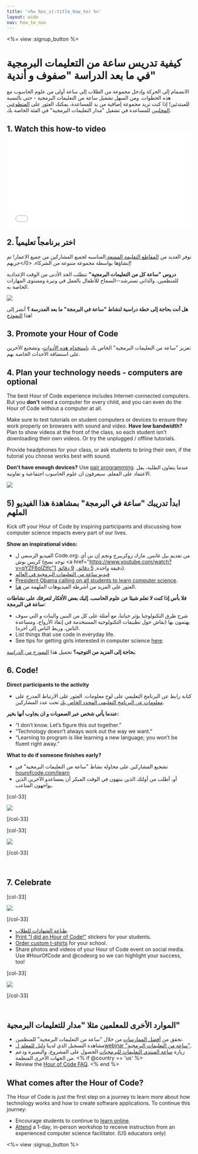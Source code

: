 ```yaml
---
title: '<%= hoc_s(:title_how_to) %>'
layout: wide
nav: how_to_nav
---
```

<%= view :signup_button %>

# كيفية تدريس ساعة من التعليمات البرمجية في ما بعد الدراسة "صفوف و أندية"

الانضمام إلى الحركة وإدخل مجموعة من الطلاب إلى ساعة أولى من علوم الحاسوب مع هذه الخطوات. ومن السهل تشغيل ساعة من التعليمات البرمجية - حتى بالنسبة للمبتدئين! إذا كنت تريد مجموعة إضافية من يد للمساعدة، يمكنك العثور على [ المتطوعين المحليين](<%= resolve_url('https://code.org/volunteer/local') %>) للمساعدة في تشغيل "مدار التعليمات البرمجية" في الفئة الخاصة بك.

## 1. Watch this how-to video <iframe width="500" height="255" src="//www.youtube.com/embed/SrnvvWDm73k" frameborder="0" allowfullscreen mark="crwd-mark"></iframe> 

## 2. اختر برنامجاً تعليمياً

نوفر العديد من [ المقاطع التعليمة الممتعة ](<%= resolve_url('/learn') %>) المناسبه لجميع المشاركين من جميع الاعمار! تم إنشاؤها بواسطة مجموعة متنوعة من الشركاء. <0/>جربهم!</p> 

**دروس "ساعة كل من التعليمات البرمجية"** تتطلب الحد الأدنى من الوقت الإعدادية للمنظمين، والذاتي تسترشد--السماح للأطفال بالعمل في وتيرة ومستوى المهارات الخاصة به.

[![](/images/fit-700/tutorials.png)](<%= resolve_url('/learn') %>)

**هل أنت بحاجة إلى خطة دراسية لنشاط "ساعة في البرمجة" ما بعد المدرسة ؟** أنضر إلى هذا [النموذج](/files/AfterschoolEducatorLessonPlanOutline.docx)!

## 3. Promote your Hour of Code

تعزيز "ساعة من التعليمات البرمجية" الخاص بك [ باستخدام هذه الأدوات](<%= resolve_url('/promote') %>)، وتشجيع الآخرين على استضافة الأحداث الخاصة بهم.

## 4. Plan your technology needs - computers are optional

The best Hour of Code experience includes Internet-connected computers. But you **don’t** need a computer for every child, and you can even do the Hour of Code without a computer at all.

Make sure to test tutorials on student computers or devices to ensure they work properly on browsers with sound and video. **Have low bandwidth?** Plan to show videos at the front of the class, so each student isn't downloading their own videos. Or try the unplugged / offline tutorials.

Provide headphones for your class, or ask students to bring their own, if the tutorial you choose works best with sound.

**Don't have enough devices?** Use [pair programming](https://www.youtube.com/watch?v=vgkahOzFH2Q). عندما يتعاون الطلبة، يقل الاعتماد على المعلم. سيعرفون ان علوم الحاسوب اجتماعية و تعاونية.

<img src="/images/fit-350/group_ipad.jpg" />

## 5) ابدأ تدريبك "ساعة في البرمجة" بمشاهدة هذا الفيديو الملهم

Kick off your Hour of Code by inspiring participants and discussing how computer science impacts every part of our lives.

**Show an inspirational video:**

- الفيديو الرسمي ل Code.org، من تقديم بيل غاتس, مارك زوكربيرج ونجم إن بي أي كريس بوش (توجد نسح <a href="https://www.youtube.com/watch?v=qYZF6oIZtfc"1 دقيقة واحدة</a>, [5 دقائق](https://www.youtube.com/watch?v=nKIu9yen5nc), [9 دقائق](https://www.youtube.com/watch?v=dU1xS07N-FA)).
- [فيديو ساعة من التعليمات البرمجية في العالم ](https://www.youtube.com/watch?v=KsOIlDT145A)
- [President Obama calling on all students to learn computer science](https://www.youtube.com/watch?v=6XvmhE1J9PY).
- العثور على المزيد من أشرطة الفيديوهات الملهمة من [ هنا](https://www.youtube.com/playlist?list=PLzdnOPI1iJNfpD8i4Sx7U0y2MccnrNZuP).

**فلا بأس إذا كنت لا تعلم شيئا عن علوم الحاسب. إليك بعض الأفكار لتعرفك على نشاطات ساعة في البرمجة:**

- شرح طرق التكنولوجيا يؤثر حياتنا، مع أمثلة على كل من البنين والبنات و التي سوف يهتمون بها (نقاش حول تطبيقات التكنولوجية المستخدمة في إنقاذ الأرواح، ومساعدة الناس، وربط الناس إلى أخره).
- List things that use code in everyday life.
- See tips for getting girls interested in computer science [here](<%= resolve_url('https://code.org/girls') %>).

**بحاجة إلى المزيد من التوجيه؟** تحميل هذا [ النموزج من الدراسة](/files/AfterschoolEducatorLessonPlanOutline.docx).

## 6. Code!

**Direct participants to the activity**

- كتابة رابط عن البرنامج التعليمي على لوح معلومات. العثور على الارتباط المدرج على [ معلومات عن البرنامج التعليمي المحدد الخاص بك](<%= resolve_url('/learn') %>) تحت عدد المشاركين.

**عندما يأتي شخص عبر الصعوبات و ان يجاوب أنها بخير:**

- “I don’t know. Let’s figure this out together.”
- “Technology doesn’t always work out the way we want.”
- “Learning to program is like learning a new language; you won’t be fluent right away.”

**What to do if someone finishes early?**

- تشجيع المشاركين على محاولة نشاط "ساعة من التعليمات البرمجية" في [ hourofcode.com/learn](<%= resolve_url('/learn') %>)
- أو، أطلب من أولئك الذين ينتهون في الوقت المبكر أن يمساعدو الآخرين الذين يواجهون المتاعب.

[col-33]

![](/images/fit-250/highschoolgirls.jpeg)

[/col-33]

[col-33]

![](/images/fit-300/group_ar.jpg)

[/col-33]

<p style="clear:both">&nbsp;</p>

## 7. Celebrate

[col-33]

![](/images/fit-300/boy-certificate.jpg)

[/col-33]

- [ طباعة الشهادات للطلاب](<%= resolve_url('https://code.org/certificates') %>).
- [Print "I did an Hour of Code!"](<%= resolve_url('/promote/resources#stickers') %>) stickers for your students.
- [Order custom t-shirts](http://blog.code.org/post/132608499493/hour-of-code-shirts-and-more) for your school.
- Share photos and videos of your Hour of Code event on social media. Use #HourOfCode and @codeorg so we can highlight your success, too!

[col-33]

![](/images/fit-260/highlight-certificates.jpg)

[/col-33]

<p style="clear:both">&nbsp;</p>

## الموارد الأخرى للمعلمين مثلا "مدار للتعليمات البرمجية"

- تحقق من [ أفضل الممارسات](http://www.slideshare.net/TeachCode/hour-of-code-best-practices-for-successful-educators-51273466) من خلال "ساعة من التعليمات البرمجية" للمنظمين. 
- مشاهدة التسجيل الذي لدينا [ دليل للمعلم لwebinar "ساعة من التعليمات البرمجية"](https://youtu.be/EJeMeSW2-Mw).
- زيارة [ ساعة المنتدى التعليمات للبرمجيات](http://forum.code.org/c/plc/hour-of-code) الحصول على المشروع، والبصيرة ودعم من الجهات الأخرى المنظمة. <% if @country == 'us' %>
- Review the [Hour of Code FAQ](https://support.code.org/hc/en-us/categories/200147083-Hour-of-Code). <% end %>

## What comes after the Hour of Code?

The Hour of Code is just the first step on a journey to learn more about how technology works and how to create software applications. To continue this journey:

- Encourage students to continue to [learn online](<%= resolve_url('https://code.org/learn/beyond') %>).
- [Attend](<%= resolve_url('https://code.org/professional-development-workshops') %>) a 1-day, in-person workshop to receive instruction from an experienced computer science facilitator. (US educators only)

<%= view :signup_button %>